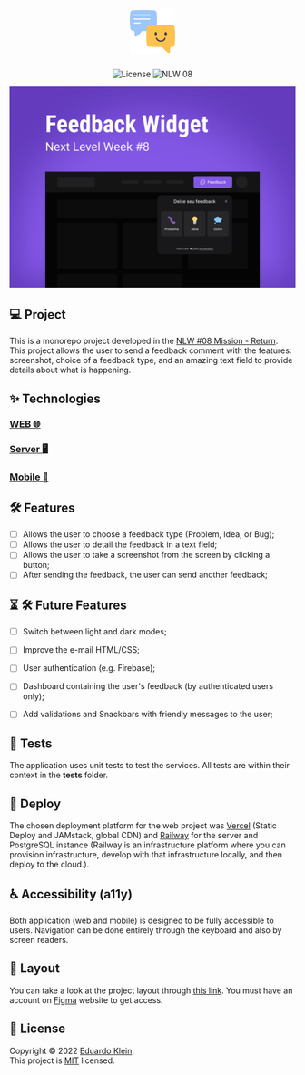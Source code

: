 <h1 align="center">
  <img alt="Feedback Widget logo" height="80" title="Feedback Widget" src=".github/favicon.png" />
</h1>

<p align="center">
  <img alt="License" src="https://img.shields.io/static/v1?label=license&message=MIT&color=8257e6&labelColor=0A1033">

 <img src="https://img.shields.io/static/v1?label=NLW&message=08&color=8257e6&labelColor=0A1033" alt="NLW 08" />
</p>

![cover](.github/nlw8.svg?style=flat)

## 💻 Project
This is a monorepo project developed in the [NLW #08 Mission - Return](https://www.rocketseat.com.br/?utm_source=nextlevelweek-site&utm_medium=logo&utm_campaign=nextlevelweek). This project allows the user to send a feedback comment with the features: screenshot, choice of a feedback type, and an amazing text field to provide details about what is happening.


## ✨ Technologies
### [WEB 🌐](./web/README.md)

### [Server 🖥](./server/README.md)

### [Mobile 📱](./mobile/README.md)

## 🛠 Features 

-   [ ] Allows the user to choose a feedback type (Problem, Idea, or Bug);
-   [ ] Allows the user to detail the feedback in a text field;
-   [ ] Allows the user to take a screenshot from the screen by clicking a button; 
-   [ ] After sending the feedback, the user can send another feedback;

## ⏳ 🛠 Future Features

-   [ ] Switch between light and dark modes;
-   [ ] Improve the e-mail HTML/CSS;
-   [ ] User authentication (e.g. Firebase);
-   [ ] Dashboard containing the user's feedback (by authenticated users only);
-   [ ] Add validations and Snackbars with friendly messages to the user;


## 🧪 Tests

The application uses unit tests to test the services.
All tests are within their context in the __tests__ folder.


## 🚀 Deploy

The chosen deployment platform for the web project was [Vercel](https://vercel.com/) (Static Deploy and JAMstack, global CDN) and [Railway](https://railway.app/) for the server and PostgreSQL instance (Railway is an infrastructure platform where you can provision infrastructure, develop with that infrastructure locally, and then deploy to the cloud.).

## ♿ Accessibility (a11y) 
Both application (web and mobile) is designed to be fully accessible to users. Navigation can be done entirely through the keyboard and also by screen readers.


## 🔖 Layout

You can take a look at the project layout through [this link](https://www.figma.com/community/file/1102912516166573468). You must have an account on [Figma](http://figma.com/) website to get access.

## 📝 License

Copyright © 2022 [Eduardo Klein](https://github.com/eduardogerentklein).<br />
This project is [MIT](LICENSE.md) licensed.